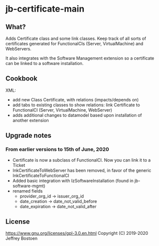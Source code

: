# jb-certificate-main

## What?
Adds Certificate class and some link classes. Keep track of all sorts of certificates generated for FunctionalCIs (Server, VirtualMachine) and WebServers.

It also integrates with the Software Management extension so a certificate can be linked to a software installation.

## Cookbook

XML:
* add new Class Certificate, with relations (impacts/depends on)
* add tabs to existing classes to show relations: link Certificate to FunctionalCI (Server, VirtualMachine, WebServer)
* adds additional changes to datamodel based upon installation of another extension

## Upgrade notes

### From earlier versions to 15th of June, 2020
* Certificate is now a subclass of FunctionalCI. Now you can link it to a Ticket
* lnkCertificateToWebServer has been removed, in favor of the generic lnkCertificateToFunctionalCI
* Added basic integration with IzSoftwareInstallation (found in jb-software-mgmt)
* renamed fields
  * provider_org_id -> issuer_org_id
  * date_creation -> date_not_valid_before
  * date_expiration -> date_not_valid_after

## License
https://www.gnu.org/licenses/gpl-3.0.en.html
Copyright (C) 2019-2020 Jeffrey Bostoen


